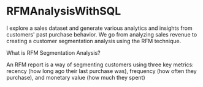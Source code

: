 # RFMAnalysisWithSQL
I explore a sales dataset and generate various analytics and insights from customers' past purchase behavior. We go from analyzing sales revenue to creating a customer segmentation analysis using the RFM technique.


What is RFM Segmentation Analysis?


An RFM report is a way of segmenting customers using three key metrics: recency (how long ago their last purchase was), frequency (how often they purchase), and monetary value (how much they spent)
